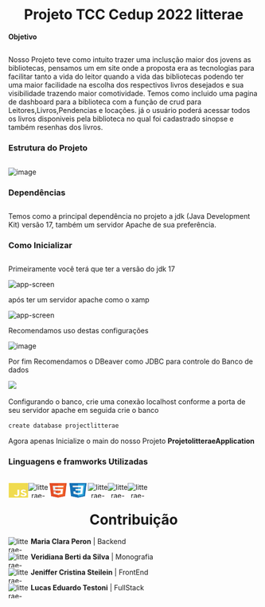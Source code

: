 # 
<h1 align="center">Projeto TCC Cedup 2022 litterae</h1
  
**Objetivo**

##
Nosso Projeto teve como intuito trazer uma inclusção maior dos jovens as bibliotecas, pensamos um em site onde a proposta 
era as tecnologias para facilitar tanto a vida do leitor quando a vida das bibliotecas podendo ter uma maior facilidade
na escolha dos respectivos livros desejados e sua visibilidade trazendo maior comotividade.
 Temos como incluido uma pagina de dashboard para a biblioteca com a função de crud para Leitores,Livros,Pendencias e 
locações. já o usuário poderá acessar todos os livros disponiveis pela biblioteca no qual foi cadastrado sinopse e 
também resenhas dos livros.

 ### Estrutura do Projeto
 ##
 ![image](https://user-images.githubusercontent.com/48250598/202895542-654367d7-524f-4086-823c-7896280f087e.png)
### Dependências
##
Temos como a principal dependência no projeto a jdk (Java Development Kit) versão 17, também um servidor
Apache de sua preferência.

### Como Inicializar 

##

Primeiramente você terá que ter a versão do jdk 17

<img src="https://user-images.githubusercontent.com/48250598/202895960-536cb0a9-570c-4962-880d-644467d9b937.png" alt="app-screen" width="200" />

após ter um servidor apache como o xamp 

<img src="https://user-images.githubusercontent.com/48250598/202896503-3fb0e423-0e40-4bd8-b425-de51f9acce17.png" alt="app-screen" width="200" />

Recomendamos uso destas configurações

![image](https://user-images.githubusercontent.com/48250598/202896582-8a250f4f-6fb1-4e02-998c-7e930dc477cd.png)

Por fim Recomendamos o DBeaver como JDBC para controle do Banco de dados

<img src="https://user-images.githubusercontent.com/48250598/202896724-34be8746-df89-4c57-8f12-0bcd6954de98.png" width="200" />

Configurando o banco, crie uma conexão localhost conforme a porta de seu servidor apache em seguida crie o banco

```sh
create database projectlitterae
```
Agora apenas Inicialize o main do nosso Projeto **ProjetolitteraeApplication**

### Linguagens e framworks Utilizadas 
<div align="center" style="display: inline_block"><br>
  <img align="left" alt="litterae-Js" height="30" width="40" src="https://raw.githubusercontent.com/devicons/devicon/master/icons/javascript/javascript-plain.svg">
  <img align="left" alt="litterae-Jquery" height="30" width="40" src="https://user-images.githubusercontent.com/48250598/202897901-1e1aec34-195f-4c55-a4b8-035bcdafe726.png">
  <img align="left" alt="litterae-HTML" height="30" width="40" src="https://raw.githubusercontent.com/devicons/devicon/master/icons/html5/html5-original.svg">
  <img align="left" alt="litterae-CSS" height="30" width="40" src="https://raw.githubusercontent.com/devicons/devicon/master/icons/css3/css3-original.svg">
  <img align="left" alt="litterae-Spring" height="30" width="40" src="https://user-images.githubusercontent.com/48250598/202897746-e2d57d5d-f482-44da-b786-2cdbc41eb43f.png">
  <img align="left" alt="litterae-Java" height="30" width="40" src="https://img.icons8.com/color/48/000000/java-coffee-cup-logo--v1.png">
  <img align="left" alt="litterae-Java" height="30" width="40" src="https://user-images.githubusercontent.com/48250598/202897986-cf7bef34-f57b-47e9-a0c6-f3b7b6e53ac2.png">
<br>
</div>
<h1 align="center">Contribuição</h1>
  
<a href="https://github.com/mariacperon"><img align="left" style="padding-right:5px"  alt="litterae-Spring" height="30" width="40" src="https://user-images.githubusercontent.com/48250598/202899575-13930d27-e00c-4cae-afa3-1224ac48de99.png"></a>**Maria Clara Peron** | Backend

<a href="https://www.instagram.com/nanaberti_/"><img align="left" style="padding-right:5px"  alt="litterae-Monografia" height="30" width="40" src="https://user-images.githubusercontent.com/48250598/202899899-489c2195-099f-4c8d-8b63-4b7a5023f89c.png"></a>**Veridiana Berti da Silva** | Monografia
 
<a href="https://www.instagram.com/jeniffersteilein/"><img align="left" style="padding-right:5px"  alt="litterae-FrontEnd" height="30" width="40" src="https://user-images.githubusercontent.com/48250598/202900049-5c97349a-dbfe-4da7-96f5-86ed98d3991d.png"></a>**Jeniffer Cristina Steilein** | FrontEnd
  
<a href="https://github.com/lucaseduardotestoni"><img align="left" style="padding-right:5px"  alt="litterae-FrontEnd" height="30" width="40" src="https://user-images.githubusercontent.com/48250598/202900442-06b98c2a-d64c-4028-8199-6a0be7532692.png"></a>**Lucas Eduardo Testoni** | FullStack


